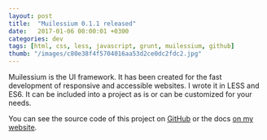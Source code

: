 ```yaml
---
layout: post
title:  "Muilessium 0.1.1 released"
date:   2017-01-06 00:00:01 +0300
categories: dev
tags: [html, css, less, javascript, grunt, muilessium, github]
thumb: "/images/c80e38f4f5704016aa53d2ce0dc2fdc2.jpg"
---
```


Muilessium is the UI framework. It has been created for the fast development of responsive and accessible websites. I wrote it in LESS and ES6. It can be included into a project as is or can be customized for your needs.


You can see the source code of this project on [GitHub](https://github.com/sfi0zy/muilessium) or the docs [on my website](http://sfi0zy.github.io/muilessium/).
